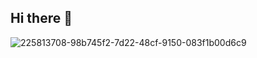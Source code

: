 ## Hi there 👋
![225813708-98b745f2-7d22-48cf-9150-083f1b00d6c9](https://github.com/user-attachments/assets/5acb9fc1-4461-44e4-a823-4ec14d431ae8)
